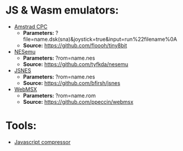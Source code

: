 # JS & Wasm emulators:
* [Amstrad CPC](https://imadering.github.io/wemus/Amstrad-CPC/cpc.html)
  * **Parameters:** ?file=name.dsk(sna)&joystick=true&input=run%22filename%0A
  * **Source:** https://github.com/floooh/tiny8bit
* [NESemu](https://imadering.github.io/wemus/NES/NESemu/nes.html)
  * **Parameters:** ?rom=name.nes
  * **Source:** https://github.com/tyfkda/nesemu
* [JSNES](https://imadering.github.io/wemus/NES/JSNES/nes.html)
  * **Parameters:** ?rom=name.nes
  * **Source:** https://github.com/bfirsh/jsnes
* [WebMSX](https://imadering.github.io/wemus/MSX/)
  * **Parameters:** ?rom=name.rom
  * **Source:** https://github.com/ppeccin/webmsx

# Tools:
* [Javascript compressor](http://javascriptcompressor.com)
